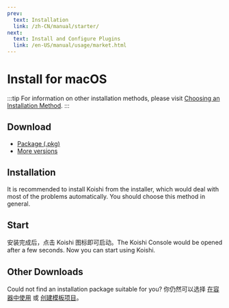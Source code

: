 ```yaml
---
prev:
  text: Installation
  link: /zh-CN/manual/starter/
next:
  text: Install and Configure Plugins
  link: /en-US/manual/usage/market.html
---
```


# Install for macOS

:::tip
For information on other installation methods, please visit [Choosing an Installation Method](./index.md).
:::

## Download

- [Package (.pkg)](https://k.ilharp.cc/osx.pkg)
- [More versions](https://github.com/koishijs/koishi-desktop/releases)

## Installation

It is recommended to install Koishi from the installer, which would deal with most of the problems automatically.
You should choose this method in general.

## Start

安装完成后，点击 Koishi 图标即可启动。The Koishi Console would be opened after a few seconds. Now you can start using Koishi.

## Other Downloads

Could not find an installation package suitable for you?
你仍然可以选择 [在容器中使用](./docker.md) 或 [创建模板项目](./boilerplate.md)。
